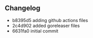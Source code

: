 ## Changelog
* b8395d5 adding github actions files
* 2c4d902 added goreleaser files
* 6631fa0 initial commit
